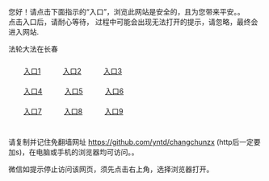 您好！请点击下面指示的“入口”，浏览此网站是安全的，且为您带来平安。。 <br/>
点击入口后，请耐心等待， 过程中可能会出现无法打开的提示，请忽略，最终会进入网站. </br>

法轮大法在长春<br/>
<div style="padding:10px"><a style="margin:20px" target="_blank" href="https://d276s4bu9j7azy.cloudfront.net/2Qpsp?hkbqefnd" id="ccLink1" rel="nofollow">入口1</a> <a target="_blank" style="margin:20px" href="https://d3eus3fjbxufu3.cloudfront.net/2Qpsp?jpaejqde" id="ccLink2" rel="nofollow">入口2</a> <a style="margin:20px" target="_blank" href="https://d1koktzmmt7wix.cloudfront.net/2Qpsp?zoyacb" id="ccLink3" rel="nofollow">入口3</a></div>

<div style="padding:10px" ><a style="margin:20px" target="_blank" href="https://d276s4bu9j7azy.cloudfront.net/2Qpsp?hkbqefnd" id="ccLink4" rel="nofollow">入口4</a> <a style="margin:20px" href="https://d3eus3fjbxufu3.cloudfront.net/2Qpsp?jpaejqde" target="_blank" id="ccLink5" rel="nofollow">入口5</a> <a style="margin:20px" href="https://d1koktzmmt7wix.cloudfront.net/2Qpsp?zoyacb" target="_blank" id="ccLink6" rel="nofollow">入口6</a></div>

<div style="padding:10px"><a style="margin:20px" target="_blank" href="https://d276s4bu9j7azy.cloudfront.net/2Qpsp?hkbqefnd" id="ccLink7" rel="nofollow">入口7</a> <a style="margin:20px" href="https://d3eus3fjbxufu3.cloudfront.net/2Qpsp?jpaejqde" target="_blank" id="ccLink8" rel="nofollow">入口8</a> <a style="margin:20px" target="_blank" href="https://d1koktzmmt7wix.cloudfront.net/2Qpsp?zoyacb" id="ccLink9" rel="nofollow">入口9</a></div>

<br/>



请复制并记住免翻墙网址 https://github.com/yntd/changchunzx (http后一定要加s)，在电脑或手机的浏览器均可访问。。<br/>

微信如提示停止访问该网页，须先点击右上角，选择浏览器打开。
